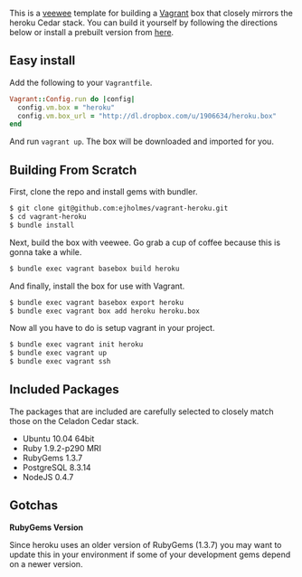 This is a [veewee](https://github.com/jedi4ever/veewee) template for building a
[Vagrant](http://vagrantup.com/) box that closely mirrors the heroku Cedar stack. You can build it
yourself by following the directions below or install a prebuilt version from [here](http://dl.dropbox.com/u/1906634/heroku.box).

## Easy install

Add the following to your `Vagrantfile`.

```ruby
Vagrant::Config.run do |config|
  config.vm.box = "heroku"
  config.vm.box_url = "http://dl.dropbox.com/u/1906634/heroku.box"
end
```

And run `vagrant up`. The box will be downloaded and imported for you.

## Building From Scratch

First, clone the repo and install gems with bundler.

```bash
$ git clone git@github.com:ejholmes/vagrant-heroku.git
$ cd vagrant-heroku
$ bundle install
```

Next, build the box with veewee. Go grab a cup of coffee because this is gonna
take a while.

```bash
$ bundle exec vagrant basebox build heroku
```

And finally, install the box for use with Vagrant.

```bash
$ bundle exec vagrant basebox export heroku
$ bundle exec vagrant box add heroku heroku.box
```

Now all you have to do is setup vagrant in your project.

```bash
$ bundle exec vagrant init heroku
$ bundle exec vagrant up
$ bundle exec vagrant ssh
```

## Included Packages

The packages that are included are carefully selected to closely match those on
the Celadon Cedar stack.

* Ubuntu 10.04 64bit
* Ruby 1.9.2-p290 MRI
* RubyGems 1.3.7
* PostgreSQL 8.3.14
* NodeJS 0.4.7

## Gotchas

**RubyGems Version**

Since heroku uses an older version of RubyGems (1.3.7) you may want to update
this in your environment if some of your development gems depend on a newer
version.
